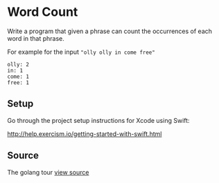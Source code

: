 # Word Count

Write a program that given a phrase can count the occurrences of each word in that phrase.

For example for the input `"olly olly in come free"`

```plain
olly: 2
in: 1
come: 1
free: 1
```


## Setup

Go through the project setup instructions for Xcode using Swift:

http://help.exercism.io/getting-started-with-swift.html


## Source

The golang tour [view source](http://tour.golang.org)
